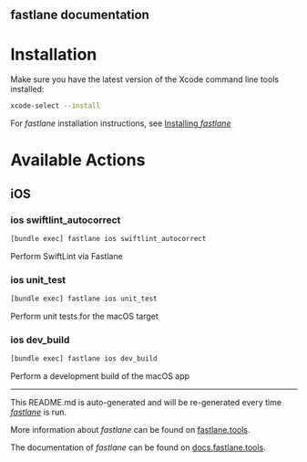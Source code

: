 fastlane documentation
----

# Installation

Make sure you have the latest version of the Xcode command line tools installed:

```sh
xcode-select --install
```

For _fastlane_ installation instructions, see [Installing _fastlane_](https://docs.fastlane.tools/#installing-fastlane)

# Available Actions

## iOS

### ios swiftlint_autocorrect

```sh
[bundle exec] fastlane ios swiftlint_autocorrect
```

Perform SwiftLint via Fastlane

### ios unit_test

```sh
[bundle exec] fastlane ios unit_test
```

Perform unit tests for the macOS target

### ios dev_build

```sh
[bundle exec] fastlane ios dev_build
```

Perform a development build of the macOS app

----

This README.md is auto-generated and will be re-generated every time [_fastlane_](https://fastlane.tools) is run.

More information about _fastlane_ can be found on [fastlane.tools](https://fastlane.tools).

The documentation of _fastlane_ can be found on [docs.fastlane.tools](https://docs.fastlane.tools).
